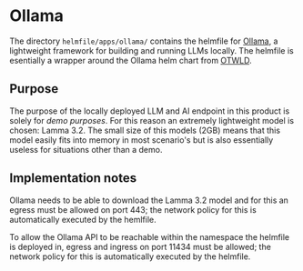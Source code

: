 # Ollama

The directory `helmfile/apps/ollama/` contains the helmfile for [Ollama](https://github.com/ollama/ollama), a lightweight
framework for building and running LLMs locally. The helmfile is esentially a wrapper around the
Ollama helm chart from [OTWLD](https://github.com/otwld/ollama-helm).

## Purpose

The purpose of the locally deployed LLM and AI endpoint in this product is solely for
_demo purposes_. For this reason an extremely lightweight model is chosen: Lamma 3.2. The small
size of this models (2GB) means that this model easily fits into memory in most scenario's but is
also essentially useless for situations other than a demo.

## Implementation notes

Ollama needs to be able to download the Lamma 3.2 model and for this an egress must be allowed on
port 443; the network policy for this is automatically executed by the hemlfile.

To allow the Ollama API to be reachable within the namespace the helmfile is deployed in, egress and
ingress on port 11434 must be allowed; the network policy for this is automatically executed by the
helmfile.
